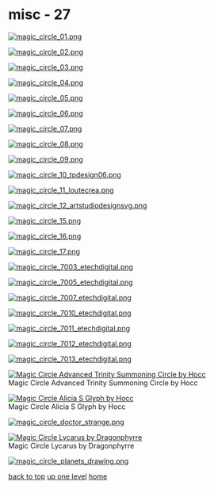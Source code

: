 # misc - 27
[![magic_circle_01.png](/terminal/grey%20on%20alpha/big/magic%20circles/misc/magic_circle_01.png "magic_circle_01.png")](https://raw.githubusercontent.com/buckmanc/wallpapers/main/terminal/grey%20on%20alpha/big/magic%20circles/misc/magic_circle_01.png)

[![magic_circle_02.png](/terminal/grey%20on%20alpha/big/magic%20circles/misc/magic_circle_02.png "magic_circle_02.png")](https://raw.githubusercontent.com/buckmanc/wallpapers/main/terminal/grey%20on%20alpha/big/magic%20circles/misc/magic_circle_02.png)

[![magic_circle_03.png](/terminal/grey%20on%20alpha/big/magic%20circles/misc/magic_circle_03.png "magic_circle_03.png")](https://raw.githubusercontent.com/buckmanc/wallpapers/main/terminal/grey%20on%20alpha/big/magic%20circles/misc/magic_circle_03.png)

[![magic_circle_04.png](/terminal/grey%20on%20alpha/big/magic%20circles/misc/magic_circle_04.png "magic_circle_04.png")](https://raw.githubusercontent.com/buckmanc/wallpapers/main/terminal/grey%20on%20alpha/big/magic%20circles/misc/magic_circle_04.png)

[![magic_circle_05.png](/terminal/grey%20on%20alpha/big/magic%20circles/misc/magic_circle_05.png "magic_circle_05.png")](https://raw.githubusercontent.com/buckmanc/wallpapers/main/terminal/grey%20on%20alpha/big/magic%20circles/misc/magic_circle_05.png)

[![magic_circle_06.png](/terminal/grey%20on%20alpha/big/magic%20circles/misc/magic_circle_06.png "magic_circle_06.png")](https://raw.githubusercontent.com/buckmanc/wallpapers/main/terminal/grey%20on%20alpha/big/magic%20circles/misc/magic_circle_06.png)

[![magic_circle_07.png](/terminal/grey%20on%20alpha/big/magic%20circles/misc/magic_circle_07.png "magic_circle_07.png")](https://raw.githubusercontent.com/buckmanc/wallpapers/main/terminal/grey%20on%20alpha/big/magic%20circles/misc/magic_circle_07.png)

[![magic_circle_08.png](/terminal/grey%20on%20alpha/big/magic%20circles/misc/magic_circle_08.png "magic_circle_08.png")](https://raw.githubusercontent.com/buckmanc/wallpapers/main/terminal/grey%20on%20alpha/big/magic%20circles/misc/magic_circle_08.png)

[![magic_circle_09.png](/terminal/grey%20on%20alpha/big/magic%20circles/misc/magic_circle_09.png "magic_circle_09.png")](https://raw.githubusercontent.com/buckmanc/wallpapers/main/terminal/grey%20on%20alpha/big/magic%20circles/misc/magic_circle_09.png)

[![magic_circle_10_tpdesign06.png](/terminal/grey%20on%20alpha/big/magic%20circles/misc/magic_circle_10_tpdesign06.png "magic_circle_10_tpdesign06.png")](https://raw.githubusercontent.com/buckmanc/wallpapers/main/terminal/grey%20on%20alpha/big/magic%20circles/misc/magic_circle_10_tpdesign06.png)

[![magic_circle_11_loutecrea.png](/terminal/grey%20on%20alpha/big/magic%20circles/misc/magic_circle_11_loutecrea.png "magic_circle_11_loutecrea.png")](https://raw.githubusercontent.com/buckmanc/wallpapers/main/terminal/grey%20on%20alpha/big/magic%20circles/misc/magic_circle_11_loutecrea.png)

[![magic_circle_12_artstudiodesignsvg.png](/terminal/grey%20on%20alpha/big/magic%20circles/misc/magic_circle_12_artstudiodesignsvg.png "magic_circle_12_artstudiodesignsvg.png")](https://raw.githubusercontent.com/buckmanc/wallpapers/main/terminal/grey%20on%20alpha/big/magic%20circles/misc/magic_circle_12_artstudiodesignsvg.png)

[![magic_circle_15.png](/terminal/grey%20on%20alpha/big/magic%20circles/misc/magic_circle_15.png "magic_circle_15.png")](https://raw.githubusercontent.com/buckmanc/wallpapers/main/terminal/grey%20on%20alpha/big/magic%20circles/misc/magic_circle_15.png)

[![magic_circle_16.png](/terminal/grey%20on%20alpha/big/magic%20circles/misc/magic_circle_16.png "magic_circle_16.png")](https://raw.githubusercontent.com/buckmanc/wallpapers/main/terminal/grey%20on%20alpha/big/magic%20circles/misc/magic_circle_16.png)

[![magic_circle_17.png](/terminal/grey%20on%20alpha/big/magic%20circles/misc/magic_circle_17.png "magic_circle_17.png")](https://raw.githubusercontent.com/buckmanc/wallpapers/main/terminal/grey%20on%20alpha/big/magic%20circles/misc/magic_circle_17.png)

[![magic_circle_7003_etechdigital.png](/terminal/grey%20on%20alpha/big/magic%20circles/misc/magic_circle_7003_etechdigital.png "magic_circle_7003_etechdigital.png")](https://raw.githubusercontent.com/buckmanc/wallpapers/main/terminal/grey%20on%20alpha/big/magic%20circles/misc/magic_circle_7003_etechdigital.png)

[![magic_circle_7005_etechdigital.png](/terminal/grey%20on%20alpha/big/magic%20circles/misc/magic_circle_7005_etechdigital.png "magic_circle_7005_etechdigital.png")](https://raw.githubusercontent.com/buckmanc/wallpapers/main/terminal/grey%20on%20alpha/big/magic%20circles/misc/magic_circle_7005_etechdigital.png)

[![magic_circle_7007_etechdigital.png](/terminal/grey%20on%20alpha/big/magic%20circles/misc/magic_circle_7007_etechdigital.png "magic_circle_7007_etechdigital.png")](https://raw.githubusercontent.com/buckmanc/wallpapers/main/terminal/grey%20on%20alpha/big/magic%20circles/misc/magic_circle_7007_etechdigital.png)

[![magic_circle_7010_etechdigital.png](/terminal/grey%20on%20alpha/big/magic%20circles/misc/magic_circle_7010_etechdigital.png "magic_circle_7010_etechdigital.png")](https://raw.githubusercontent.com/buckmanc/wallpapers/main/terminal/grey%20on%20alpha/big/magic%20circles/misc/magic_circle_7010_etechdigital.png)

[![magic_circle_7011_etechdigital.png](/terminal/grey%20on%20alpha/big/magic%20circles/misc/magic_circle_7011_etechdigital.png "magic_circle_7011_etechdigital.png")](https://raw.githubusercontent.com/buckmanc/wallpapers/main/terminal/grey%20on%20alpha/big/magic%20circles/misc/magic_circle_7011_etechdigital.png)

[![magic_circle_7012_etechdigital.png](/terminal/grey%20on%20alpha/big/magic%20circles/misc/magic_circle_7012_etechdigital.png "magic_circle_7012_etechdigital.png")](https://raw.githubusercontent.com/buckmanc/wallpapers/main/terminal/grey%20on%20alpha/big/magic%20circles/misc/magic_circle_7012_etechdigital.png)

[![magic_circle_7013_etechdigital.png](/terminal/grey%20on%20alpha/big/magic%20circles/misc/magic_circle_7013_etechdigital.png "magic_circle_7013_etechdigital.png")](https://raw.githubusercontent.com/buckmanc/wallpapers/main/terminal/grey%20on%20alpha/big/magic%20circles/misc/magic_circle_7013_etechdigital.png)

[![Magic Circle Advanced Trinity Summoning Circle by Hocc](/terminal/grey%20on%20alpha/big/magic%20circles/misc/magic_circle_advanced_trinity_summoning_circle_by_hocc.png "Magic Circle Advanced Trinity Summoning Circle by Hocc")](https://raw.githubusercontent.com/buckmanc/wallpapers/main/terminal/grey%20on%20alpha/big/magic%20circles/misc/magic_circle_advanced_trinity_summoning_circle_by_hocc.png)\
Magic Circle Advanced Trinity Summoning Circle by Hocc

[![Magic Circle Alicia S Glyph by Hocc](/terminal/grey%20on%20alpha/big/magic%20circles/misc/magic_circle_alicia_s_glyph_by_hocc.png "Magic Circle Alicia S Glyph by Hocc")](https://raw.githubusercontent.com/buckmanc/wallpapers/main/terminal/grey%20on%20alpha/big/magic%20circles/misc/magic_circle_alicia_s_glyph_by_hocc.png)\
Magic Circle Alicia S Glyph by Hocc

[![magic_circle_doctor_strange.png](/terminal/grey%20on%20alpha/big/magic%20circles/misc/magic_circle_doctor_strange.png "magic_circle_doctor_strange.png")](https://raw.githubusercontent.com/buckmanc/wallpapers/main/terminal/grey%20on%20alpha/big/magic%20circles/misc/magic_circle_doctor_strange.png)

[![Magic Circle Lycarus by Dragonphyrre](/terminal/grey%20on%20alpha/big/magic%20circles/misc/magic_circle_lycarus_by_dragonphyrre.png "Magic Circle Lycarus by Dragonphyrre")](https://raw.githubusercontent.com/buckmanc/wallpapers/main/terminal/grey%20on%20alpha/big/magic%20circles/misc/magic_circle_lycarus_by_dragonphyrre.png)\
Magic Circle Lycarus by Dragonphyrre

[![magic_circle_planets_drawing.png](/terminal/grey%20on%20alpha/big/magic%20circles/misc/magic_circle_planets_drawing.png "magic_circle_planets_drawing.png")](https://raw.githubusercontent.com/buckmanc/wallpapers/main/terminal/grey%20on%20alpha/big/magic%20circles/misc/magic_circle_planets_drawing.png)


</p>
</details>


[back to top](#)
[up one level](/terminal/grey%20on%20alpha/big/magic%20circles/README.MD)
[home](/)
